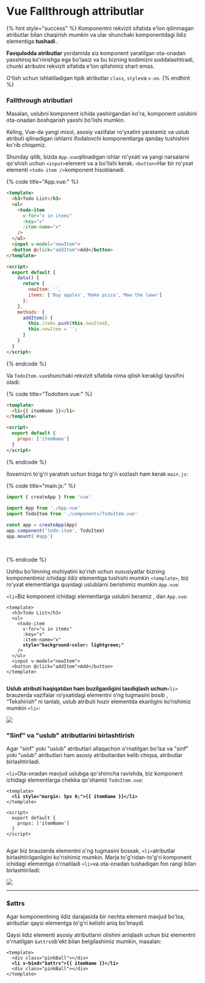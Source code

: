 # Vue Fallthrough attributlar

{% hint style="success" %}
Komponentni rekvizit sifatida e'lon qilinmagan atributlar bilan chaqirish mumkin va ular shunchaki komponentdagi ildiz elementiga **tushadi .**

**Favqulodda atributlar** yordamida siz komponent yaratilgan ota-onadan yaxshiroq ko'rinishga ega bo'lasiz va bu bizning kodimizni soddalashtiradi, chunki atributni rekvizit sifatida e'lon qilishimiz shart emas.

O'tish uchun ishlatiladigan tipik atributlar `class`, `style`va `v-on`.
{% endhint %}

### Fallthrough atributlari

Masalan, uslubni komponent ichida yashirgandan ko'ra, komponent uslubini ota-onadan boshqarish yaxshi bo'lishi mumkin.

Keling, Vue-da yangi misol, asosiy vazifalar ro'yxatini yaratamiz va uslub atributi qilinadigan ishlarni ifodalovchi komponentlarga qanday tushishini ko'rib chiqamiz.

Shunday qilib, bizda `App.vue`qilinadigan ishlar ro'yxati va yangi narsalarni qo'shish uchun `<input>`element va a bo'lishi kerak. `<button>`Har bir ro'yxat elementi `<todo-item />`komponent hisoblanadi.

{% code title="App.vue:" %}
```html
<template>
  <h3>Todo List</h3>  
  <ul>
    <todo-item
      v-for="x in items"
      :key="x"
      :item-name="x"
    />
  </ul>
  <input v-model="newItem">
  <button @click="addItem">Add</button>
</template>

<script>
  export default {
    data() {
      return {
        newItem: '',
        items: ['Buy apples','Make pizza','Mow the lawn']
      };
    },
    methods: {
      addItem() {
        this.items.push(this.newItem),
        this.newItem = '';
      }
    }
  }
</script>
```
{% endcode %}

Va `TodoItem.vue`shunchaki rekvizit sifatida nima qilish kerakligi tavsifini oladi:

{% code title="TodoItem.vue:" %}
```html
<template>
  <li>{{ itemName }}</li>
</template>

<script>
  export default {
    props: ['itemName']
  }
</script>
```
{% endcode %}

Ilovamizni to'g'ri yaratish uchun bizga to'g'ri sozlash ham kerak `main.js`:

{% code title="main.js:" %}
```js
import { createApp } from 'vue'
  
import App from './App.vue'
import TodoItem from './components/TodoItem.vue'

const app = createApp(App)
app.component('todo-item', TodoItem)
app.mount('#app')
 
 
```
{% endcode %}

Ushbu bo'limning mohiyatini ko'rish uchun xususiyatlar bizning komponentimiz ichidagi ildiz elementiga tushishi mumkin `<template>`, biz ro'yxat elementlariga quyidagi uslublarni berishimiz mumkin `App.vue`:

`<li>`Biz komponent ichidagi elementlarga uslubni beramiz , dan `App.vue`:

<pre class="language-html"><code class="lang-html">&#x3C;template>
  &#x3C;h3>Todo List&#x3C;/h3>
  &#x3C;ul>
    &#x3C;todo-item
      v-for="x in items"
      :key="x"
      :item-name="x"
<strong>      style="background-color: lightgreen;"
</strong>    />
  &#x3C;/ul>
  &#x3C;input v-model="newItem">
  &#x3C;button @click="addItem">Add&#x3C;/button>
&#x3C;/template>
 
</code></pre>

**Uslub atributi haqiqatdan ham buzilganligini tasdiqlash uchun**`<li>` brauzerda vazifalar ro‘yxatidagi elementni o‘ng tugmasini bosib , “Tekshirish” ni tanlab, uslub atributi hozir elementda ekanligini ko‘rishimiz mumkin `<li>`:

![](https://www.w3schools.com/vue/img\_li-fallthru.png)

### "Sinf" va "uslub" atributlarini birlashtirish

Agar "sinf" yoki "uslub" atributlari allaqachon o'rnatilgan bo'lsa va "sinf" yoki "uslub" atributlari ham asosiy atributlardan kelib chiqsa, atributlar birlashtiriladi.

`<li>`Ota-onadan mavjud uslubga qo'shimcha ravishda, biz komponent ichidagi elementlarga chekka qo'shamiz `TodoItem.vue`:

<pre class="language-html"><code class="lang-html">&#x3C;template>
<strong>  &#x3C;li style="margin: 5px 0;">{{ itemName }}&#x3C;/li>
</strong>&#x3C;/template>

&#x3C;script>
  export default {
    props: ['itemName']
  }
&#x3C;/script>
 
</code></pre>

Agar biz brauzerda elementni o'ng tugmasini bossak, `<li>`atributlar birlashtirilganligini ko'rishimiz mumkin. Marja to'g'ridan-to'g'ri komponent ichidagi elementga o'rnatiladi `<li>`va ota-onadan tushadigan fon rangi bilan birlashtiriladi:

![](https://www.w3schools.com/vue/img\_li-fallthru-merge.png)

***

### $attrs

Agar komponentning ildiz darajasida bir nechta element mavjud bo'lsa, atributlar qaysi elementga to'g'ri kelishi aniq bo'lmaydi.

Qaysi ildiz elementi asosiy atributlarni olishini aniqlash uchun biz elementni o'rnatilgan `$attrs`ob'ekt bilan belgilashimiz mumkin, masalan:

<pre class="language-html" data-title="TodoItem.vue:"><code class="lang-html">&#x3C;template>
  &#x3C;div class="pinkBall">&#x3C;/div>
<strong>  &#x3C;li v-bind="$attrs">{{ itemName }}&#x3C;/li>
</strong>  &#x3C;div class="pinkBall">&#x3C;/div>
&#x3C;/template>
</code></pre>
